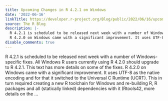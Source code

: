 ```yaml
---
title: Upcoming Changes in R 4.2.1 on Windows
date: '2022-06-16'
linkTitle: https://developer.r-project.org/Blog/public/2022/06/16/upcoming-changes-in-r-4.2.1-on-windows/
source: The R Blog
description: |-
  R 4.2.1 is scheduled to be released next week with a number of Windows-specific fixes. All Windows R users currently using R 4.2.0 should upgrade to R 4.2.1. This text has more details on some of the fixes.
  R 4.2.0 on Windows came with a significant improvement. It uses UTF-8 as the native encoding and for that it switched to the Universal C Runtime (UCRT). This in turn required creating a new R toolchain for Windows and re-building R, R packages and all (statically linked) dependencies with it (Rtools42, more details on the ...
disable_comments: true
---
```

R 4.2.1 is scheduled to be released next week with a number of Windows-specific fixes. All Windows R users currently using R 4.2.0 should upgrade to R 4.2.1. This text has more details on some of the fixes.
R 4.2.0 on Windows came with a significant improvement. It uses UTF-8 as the native encoding and for that it switched to the Universal C Runtime (UCRT). This in turn required creating a new R toolchain for Windows and re-building R, R packages and all (statically linked) dependencies with it (Rtools42, more details on the ...
